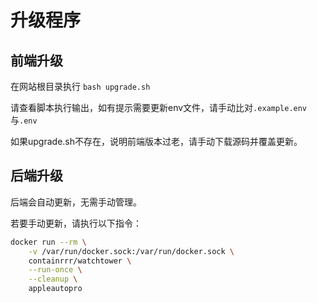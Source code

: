 # 升级程序

## 前端升级

在网站根目录执行 `bash upgrade.sh`

请查看脚本执行输出，如有提示需要更新env文件，请手动比对`.example.env`与`.env`

如果upgrade.sh不存在，说明前端版本过老，请手动下载源码并覆盖更新。

## 后端升级

后端会自动更新，无需手动管理。

若要手动更新，请执行以下指令：

```bash
docker run --rm \
    -v /var/run/docker.sock:/var/run/docker.sock \
    containrrr/watchtower \
    --run-once \
    --cleanup \
    appleautopro
```

